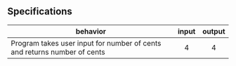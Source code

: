 ## Specifications

| behavior |  input   |  output  |
|----------|:--------:|:--------:|
|Program takes user input for number of cents and returns number of cents| 4 | 4 